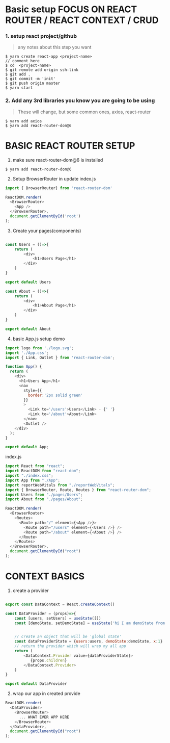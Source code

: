 #  Basic setup FOCUS ON REACT ROUTER / REACT CONTEXT / CRUD

### 1. setup react project/github
> any notes about this step you want

```
$ yarn create react-app <project-name>
// comment here
$ cd  <project-name>
$ git remote add origin ssh-link
$ git add .
$ git commit -m 'init'
$ git push origin master
$ yarn start
``` 

### 2. Add any 3rd libraries you know you are going to be using
> These will change, but some common ones, axios, react-router

```
$ yarn add axios
$ yarn add react-router-dom@6
```

# BASIC REACT ROUTER SETUP
1. make sure  react-router-dom@6 is installed

```
$ yarn add react-router-dom@6
```

2. Setup BrowserRouter in update index.js

```javascript
import { BrowserRouter} from 'react-router-dom'

ReactDOM.render(
  <BrowserRouter>
    <App />
  </BrowserRouter>,
  document.getElementById('root')
);
```

3. Create your pages(components)

``` javascript

const Users = ()=>{
    return (
        <div>
            <h1>Users Page</h1>
        </div>
    )
}

export default Users

const About = ()=>{
    return (
        <div>
            <h1>About Page</h1>
        </div>
    )
}

export default About
```

4. basic App.js setup demo
```javascript
import logo from './logo.svg';
import './App.css';
import { Link, Outlet } from 'react-router-dom';

function App() {
  return (
    <div>
      <h1>Users App</h1>
      <nav
        style={{
          border:'2px solid green'
        }}
        >
          <Link to='/users'>Users</Link> - {' '}
          <Link to='/about'>About</Link>
        </nav>
        <Outlet />
    </div>
  );
}

export default App;
```

index.js
```javascript
import React from "react";
import ReactDOM from "react-dom";
import "./index.css";
import App from "./App";
import reportWebVitals from "./reportWebVitals";
import { BrowserRouter, Route, Routes } from "react-router-dom";
import Users from "./pages/Users";
import About from "./pages/About";

ReactDOM.render(
  <BrowserRouter>
    <Routes>
      <Route path="/" element={<App />}>
        <Route path="/users" element={<Users />} />
        <Route path="/about" element={<About />} />
      </Route>
    </Routes>
  </BrowserRouter>,
  document.getElementById("root")
);

```

# CONTEXT BASICS

1. create a provider
```javascript

export const DataContext = React.createContext()

const DataProvider = (props)=>{
    const [users, setUsers] = useState([])
    const [demoState, setDemoState] = useState('hi I am demoState from the data provider ')


    // create an object that will be 'global state'
    const dataProviderState = {users:users, demoState:demoState, x:1}
    // return the provider which will wrap my all app
    return (
        <DataContext.Provider value={dataProviderState}>
           {props.children}
        </DataContext.Provider>
    )
}

export default DataProvider
```

2. wrap our app in created provide
```javascript
ReactDOM.render(
  <DataProvider>
    <BrowserRouter>
      ... WHAT EVER APP HERE
    </BrowserRouter>
  </DataProvider>,
  document.getElementById("root")
);

